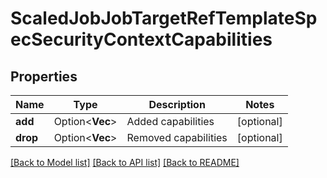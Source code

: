 # ScaledJobJobTargetRefTemplateSpecSecurityContextCapabilities

## Properties

Name | Type | Description | Notes
------------ | ------------- | ------------- | -------------
**add** | Option<**Vec<String>**> | Added capabilities | [optional]
**drop** | Option<**Vec<String>**> | Removed capabilities | [optional]

[[Back to Model list]](../README.md#documentation-for-models) [[Back to API list]](../README.md#documentation-for-api-endpoints) [[Back to README]](../README.md)


